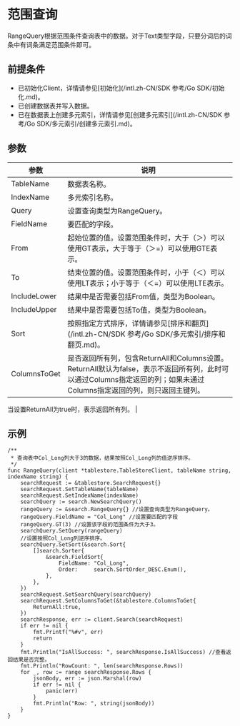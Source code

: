 # 范围查询

RangeQuery根据范围条件查询表中的数据。对于Text类型字段，只要分词后的词条中有词条满足范围条件即可。

## 前提条件

-   已初始化Client，详情请参见[初始化](/intl.zh-CN/SDK 参考/Go SDK/初始化.md)。
-   已创建数据表并写入数据。
-   已在数据表上创建多元索引，详情请参见[创建多元索引](/intl.zh-CN/SDK 参考/Go SDK/多元索引/创建多元索引.md)。

## 参数

|参数|说明|
|--|--|
|TableName|数据表名称。|
|IndexName|多元索引名称。|
|Query|设置查询类型为RangeQuery。|
|FieldName|要匹配的字段。|
|From|起始位置的值。设置范围条件时，大于（＞）可以使用GT表示，大于等于（＞=）可以使用GTE表示。 |
|To|结束位置的值。设置范围条件时，小于（＜）可以使用LT表示；小于等于（＜=）可以使用LTE表示。 |
|IncludeLower|结果中是否需要包括From值，类型为Boolean。|
|IncludeUpper|结果中是否需要包括To值，类型为Boolean。|
|Sort|按照指定方式排序，详情请参见[排序和翻页](/intl.zh-CN/SDK 参考/Go SDK/多元索引/排序和翻页.md)。|
|ColumnsToGet|是否返回所有列，包含ReturnAll和Columns设置。ReturnAll默认为false，表示不返回所有列，此时可以通过Columns指定返回的列；如果未通过Columns指定返回的列，则只返回主键列。

当设置ReturnAll为true时，表示返回所有列。 |

## 示例

```
/**
 * 查询表中Col_Long列大于3的数据，结果按照Col_Long列的值逆序排序。
 */
func RangeQuery(client *tablestore.TableStoreClient, tableName string, indexName string) {
    searchRequest := &tablestore.SearchRequest{}
    searchRequest.SetTableName(tableName)
    searchRequest.SetIndexName(indexName)
    searchQuery := search.NewSearchQuery()
    rangeQuery := &search.RangeQuery{} //设置查询类型为RangeQuery。
    rangeQuery.FieldName = "Col_Long" //设置要匹配的字段
    rangeQuery.GT(3) //设置该字段的范围条件为大于3。
    searchQuery.SetQuery(rangeQuery)
    //设置按照Col_Long列逆序排序。
    searchQuery.SetSort(&search.Sort{
        []search.Sorter{
            &search.FieldSort{
                FieldName: "Col_Long",
                Order:     search.SortOrder_DESC.Enum(),
            },
        },
    })
    searchRequest.SetSearchQuery(searchQuery)
    searchRequest.SetColumnsToGet(&tablestore.ColumnsToGet{
        ReturnAll:true,
    })
    searchResponse, err := client.Search(searchRequest)
    if err != nil {
        fmt.Printf("%#v", err)
        return
    }
    fmt.Println("IsAllSuccess: ", searchResponse.IsAllSuccess) //查看返回结果是否完整。
    fmt.Println("RowCount: ", len(searchResponse.Rows))
    for _, row := range searchResponse.Rows {
        jsonBody, err := json.Marshal(row)
        if err != nil {
            panic(err)
        }
        fmt.Println("Row: ", string(jsonBody))
    }
}
```

